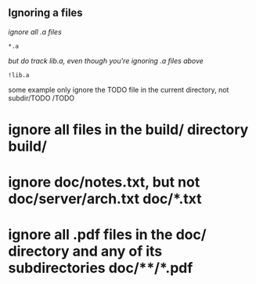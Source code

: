 ## Ignoring a files

_ignore all .a files_
```
*.a
```

_but do track lib.a, even though you're ignoring .a files above_
```
!lib.a
```
some example
only ignore the TODO file in the current directory, not subdir/TODO /TODO
# ignore all files in the build/ directory build/
# ignore doc/notes.txt, but not doc/server/arch.txt doc/*.txt
# ignore all .pdf files in the doc/ directory and any of its subdirectories doc/**/*.pdf
